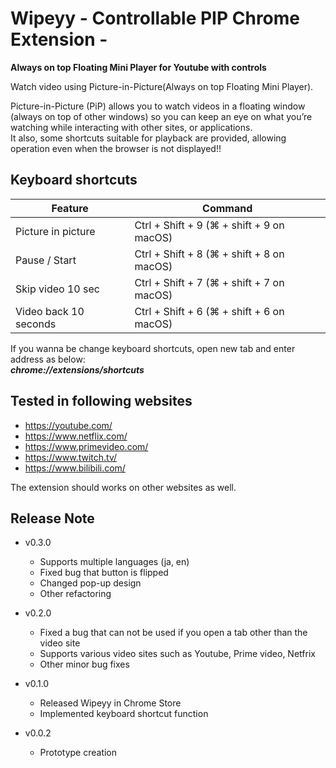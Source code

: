 # Wipeyy - Controllable PIP Chrome Extension - 

**Always on top Floating Mini Player for Youtube with controls**  

Watch video using Picture-in-Picture(Always on top Floating Mini Player).  

Picture-in-Picture (PiP) allows you to watch videos in a floating window (always on top of other windows) so you can keep an eye on what you’re watching while interacting with other sites, or applications.  
It also, some shortcuts suitable for playback are provided, allowing operation even when the browser is not displayed!!  


## Keyboard shortcuts
| Feature               | Command                                   |
| --------------------- | ----------------------------------------- |
| Picture in picture    | Ctrl + Shift + 9 (⌘ + shift + 9 on macOS) |
| Pause / Start         | Ctrl + Shift + 8 (⌘ + shift + 8 on macOS) |
| Skip video 10 sec     | Ctrl + Shift + 7 (⌘ + shift + 7 on macOS) |
| Video back 10 seconds | Ctrl + Shift + 6 (⌘ + shift + 6 on macOS) |

If you wanna be change keyboard shortcuts, open new tab and enter address as below:  
***chrome://extensions/shortcuts***

## Tested in following websites  

- https://youtube.com/
- https://www.netflix.com/
- https://www.primevideo.com/
- https://www.twitch.tv/
- https://www.bilibili.com/

The extension should works on other websites as well.  

## Release Note

- v0.3.0
  - Supports multiple languages (ja, en)
  - Fixed bug that button is flipped
  - Changed pop-up design
  - Other refactoring

- v0.2.0
  - Fixed a bug that can not be used if you open a tab other than the video site
  - Supports various video sites such as Youtube, Prime video, Netfrix
  - Other minor bug fixes
  
- v0.1.0
  - Released Wipeyy in Chrome Store
  - Implemented keyboard shortcut function

- v0.0.2
  - Prototype creation

<!-- # wipeyy
全てのエンジニアを駄目にする機能が2つ
1. ピクチャーインピクチャー(フローティングビデオ)

開いているウィンドウに関係なく常に動画だけが最前面に表示されます。
 ＞ 仕事中にYouTubeを内緒で見たいときに。
 ＞ エディタを操作しながらドットインストールの動画を好きな位置にサイズに。


1. 動画の自動再生
 ＞ 再生ボタンを押さずに自動で再生
 ＞ ドットインストールの動画を連続再生


3. 自動で完了ボタンを押す
 ＞ ドットインストールの動画を視聴したら自動で完了ボタンを押せます。
youtubeでドットインストール で使える。

【Keyboard shortcuts】
Picture in picture      : Ctrl + Shift + 9 (⌘ + shift + 9 on macOS)
Pause / Start           : Ctrl + Shift + 8 (⌘ + shift + 8 on macOS)
Skip video 10 sec       : Ctrl + Shift + 7 (⌘ + shift + 7 on macOS)
Video back 10 seconds   : Ctrl + Shift + 6 (⌘ + shift + 6 on macOS)

### Commit Emoji Prefix

|              **type**              | **emoji** |
| :--------------------------------: | :-------: |
| 初めてのコミット（Initial Commit） |    🎉     |
|   バージョンタグ（Version Tag）    |    🔖     |
|       新機能（New Feature）        |     ✨     |
|         バグ修正（Bugfix）         |    🐛     |
|   リファクタリング(Refactoring)    |    ♻️     |
|   ドキュメント（Documentation）    |    📚     |
|    デザインUI/UX(Accessibility)    |    🎨     |
|   パフォーマンス（Performance）    |    🐎     |
|         ツール（Tooling）          |    🔧     |
|          テスト（Tests）           |    🚨     |
|     非推奨追加（Deprecation）      |    💩     |
|          削除（Removal）           |    🗑️    |
|       WIP(Work In Progress)        |    🚧     | -->
